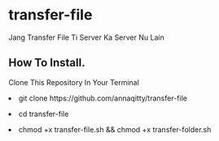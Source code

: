 # transfer-file
Jang Transfer File Ti Server Ka Server Nu Lain

<H2>How To Install.</H2><p><p>
Clone This Repository In Your Terminal<p>
<li>git clone https://github.com/annaqitty/transfer-file<p></li>
<li>cd transfer-file<p></li>
<li>chmod +x transfer-file.sh && chmod +x transfer-folder.sh<p></li>
